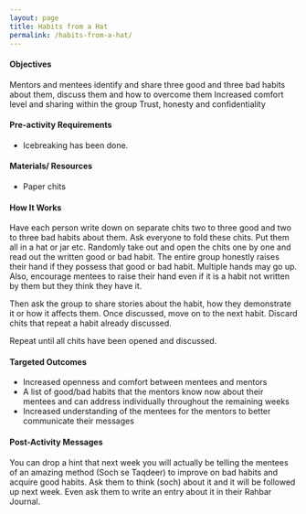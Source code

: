 ```yaml
---
layout: page
title: Habits from a Hat
permalink: /habits-from-a-hat/
---
```


#### Objectives
Mentors and mentees identify and share three good and three bad habits about them, discuss them and how to overcome them
Increased comfort level and sharing within the group
Trust, honesty and confidentiality

#### Pre-activity Requirements
- Icebreaking has been done.

#### Materials/ Resources
- Paper chits

#### How It Works
Have each person write down on separate chits two to three good and two to three bad habits about them. Ask everyone to fold these chits. Put them all in a hat or jar etc. Randomly take out and open the chits one by one and read out the written good or bad habit. The entire group honestly raises their hand if they possess that good or bad habit. Multiple hands may go up. Also, encourage mentees to raise their hand even if it is a habit not written by them but they think they have it.

Then ask the group to share stories about the habit, how they demonstrate it or how it affects them. Once discussed, move on to the next habit. Discard chits that repeat a habit already discussed.

Repeat until all chits have been opened and discussed.

#### Targeted Outcomes
- Increased openness and comfort between mentees and mentors
- A list of good/bad habits that the mentors know now about their mentees and can address individually throughout the remaining weeks
- Increased understanding of the mentees for the mentors to better communicate their messages

#### Post-Activity Messages
You can drop a hint that next week you will actually be telling the mentees of an amazing method (Soch se Taqdeer) to improve on bad habits and acquire good habits. Ask them to think (soch) about it and it will be followed up next week. Even ask them to write an entry about it in their Rahbar Journal.
